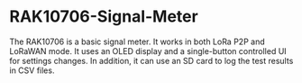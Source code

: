 # RAK10706-Signal-Meter
The RAK10706 is a basic signal meter. It works in both LoRa P2P and LoRaWAN mode. It uses an OLED display and a single-button controlled UI for settings changes. In addition, it can use an SD card to log the test results in CSV files.
